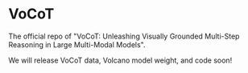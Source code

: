 # VoCoT
The official repo of "VoCoT: Unleashing Visually Grounded Multi-Step Reasoning in Large Multi-Modal Models".

We will release VoCoT data, Volcano model weight, and code soon!
